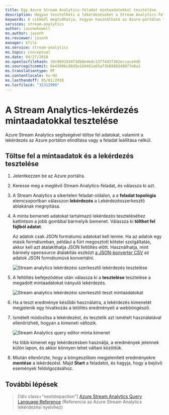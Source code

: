 ```yaml
---
title: Egy Azure Stream Analytics-feladat mintaadatokkal tesztelése
description: Hogyan tesztelheti a lekérdezéseket a Stream Analytics-feladatok.
keywords: A cikkből megtudhatja, hogyan használható az Azure-portálon tesztelése egy Azure Stream Analytics-feladat, a minta bemenet, és töltse fel a mintaadatokat.
services: stream-analytics
author: jasonwhowell
ms.author: jasonh
ms.reviewer: jasonh
manager: kfile
ms.service: stream-analytics
ms.topic: conceptual
ms.date: 04/27/2018
ms.openlocfilehash: 3dc9091934f3db8ededc13f74d2f302eccace4d6
ms.sourcegitcommit: 6e43006c88d5e1b9461e65a73b8888340077e8a2
ms.translationtype: MT
ms.contentlocale: hu-HU
ms.lasthandoff: 05/01/2018
ms.locfileid: "32312990"
---
```

# <a name="test-a-stream-analytics-query-with-sample-data"></a>A Stream Analytics-lekérdezés mintaadatokkal tesztelése

Azure Stream Analytics segítségével töltse fel adatokat, valamint a lekérdezés az Azure portálon elindítása vagy a feladat leállítása nélkül.

## <a name="upload-sample-data-and-test-the-query"></a>Töltse fel a mintaadatok és a lekérdezés tesztelése

1. Jelentkezzen be az Azure portálra. 

2. Keresse meg a meglévő Stream Analytics-feladat, és válassza ki azt.

3. A Stream Analytics a sikertelen feladat-oldalon, a a **feladat topológia** elemcsoportban válasszon **lekérdezés** a Lekérdezésszerkesztő ablakának megnyitása. 

4. A minta bemeneti adatokat tartalmazó lekérdezés teszteléséhez kattintson a jobb gombbal bármelyik bemenet.  Válassza ki **tölthet fel fájlból adatot**.

   Az adatok csak JSON formátumú adatokat kell lennie. Ha az adatok egy másik formátumban, például a fürt megosztott kötetei szolgáltatás, akkor kell azt átalakíthatja JSON feltöltés előtt. Használhatja, mint bármely opensource átalakítás eszközt [a JSON-konverter CSV](http://www.convertcsv.com/csv-to-json.htm) az adatok JSON formátumúvá konvertálni.

    ![Stream analytics lekérdezési szerkesztő lekérdezés tesztelése](media/stream-analytics-test-query/stream-analytics-test-query-editor-upload.png)

5. A feltöltés befejeződése után válassza ki a **tesztelése** tesztelése a megadott mintaadatokat irányuló lekérdezés.

    ![Stream analytics lekérdezési szerkesztő teszt mintaadatokat](media/stream-analytics-test-query/stream-analytics-test-query-editor-test.png)

6. Ha a teszt eredménye későbbi használatra, a lekérdezés kimenetét megjelenik egy hivatkozás a letöltés eredményeit a webböngésző. 

7. Ismételt módosítsa a lekérdezést, és tesztelik azt ismételt használatával ellenőrizheti, hogyan a kimeneti változik.

   ![Stream Analytics query editor minta kimenet](media/stream-analytics-test-query/stream-analytics-test-query-editor-samples-output.png)

   Ha több kimenet egy lekérdezésben használja, a eredmények jelennek külön lapon, és akkor könnyen lehet váltani közöttük.

8. Miután ellenőrizte, hogy a böngészőben megjelenített eredményekre **mentése** a lekérdezést. Majd **Start** a feladatot, és hagyja, hogy a bejövő események feldolgozásához.

## <a name="next-steps"></a>További lépések
> [!div class="nextstepaction"]
> [Azure Stream Analytics Query Language Reference](https://msdn.microsoft.com/library/azure/dn834998.aspx) (Referencia az Azure Stream Analytics lekérdezési nyelvhez)
